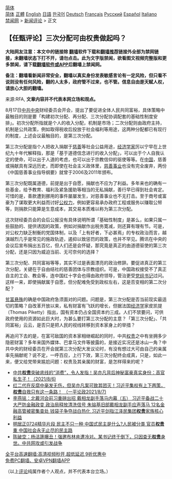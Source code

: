  <!-- 面包屑导航 --> <div class="breadcrumb"><!-- GTranslate: https://gtranslate.io/ -->  <div class="switcher notranslate">  <div class="selected">  <a href="#" onclick="return false;"> 简体</a>  </div>  <div class="option">  <a href="https://www.bannedbook.org" onclick="doGTranslate('zh-CN|zh-CN');jQuery('div.switcher div.selected a').html(jQuery(this).html());return false;" title="简体中文" class="nturl selected"> 简体</a>  <a href="https://www.bannedbook.org/zh-tw/" onclick="doGTranslate('zh-CN|zh-TW');jQuery('div.switcher div.selected a').html(jQuery(this).html());return false;" title="繁體中文" class="nturl"> 正體</a>  <a href="https://www.bannedbook.org/en/" onclick="doGTranslate('zh-CN|en');jQuery('div.switcher div.selected a').html(jQuery(this).html());return false;" title="English" class="nturl"> English</a>  <a href="https://www.bannedbook.org/ja/" onclick="doGTranslate('zh-CN|ja');jQuery('div.switcher div.selected a').html(jQuery(this).html());return false;" title="日本語" class="nturl"> 日語</a>  <a href="https://www.bannedbook.org/ko/" onclick="doGTranslate('zh-CN|ko');jQuery('div.switcher div.selected a').html(jQuery(this).html());return false;" title="한국어" class="nturl"> 한국어</a>  <a href="https://www.bannedbook.org/de/" onclick="doGTranslate('zh-CN|de');jQuery('div.switcher div.selected a').html(jQuery(this).html());return false;" title="Deutsch" class="nturl"> Deutsch</a>  <a href="https://www.bannedbook.org/fr/" onclick="doGTranslate('zh-CN|fr');jQuery('div.switcher div.selected a').html(jQuery(this).html());return false;" title="Français" class="nturl"> Français</a>  <a href="https://www.bannedbook.org/ru/" onclick="doGTranslate('zh-CN|ru');jQuery('div.switcher div.selected a').html(jQuery(this).html());return false;" title="Русский" class="nturl"> Русский</a>  <a href="https://www.bannedbook.org/es/" onclick="doGTranslate('zh-CN|es');jQuery('div.switcher div.selected a').html(jQuery(this).html());return false;" title="Español" class="nturl"> Español</a>  <a href="https://www.bannedbook.org/it/" onclick="doGTranslate('zh-CN|it');jQuery('div.switcher div.selected a').html(jQuery(this).html());return false;" title="Italiano" class="nturl"> Italiano</a>  </div>  </div>      <div class='breadcrumb-sub'><!-- Breadcrumb NavXT 6.3.0 --> <a href="https://www.bannedbook.org/" class="home">禁闻网</a> &gt; <a href="https://www.bannedbook.org/bnews/comments/" class="category">新闻评论</a> &gt; 正文</div></div><h2>【任甄评论】三次分配可由权贵做起吗？</h2> <p class="notice"><b>大陆网友注意：本文中的链接除 <a href="https://github.com/bannedbook/fanqiang" >翻墙</a>软件下载和<a href="https://github.com/killgcd/justmysocks/blob/master/README.md">翻墙推荐</a>链接外全部为禁网链接，未翻墙状态下打不开，请勿点击。此为文字版禁闻，欲看图文视频完整版和更多禁闻，请下载<a href="https://github.com/bannedbook/fanqiang">翻墙软件或APP</a>后翻墙上禁闻网。</p><p>备注：翻墙看新闻非常安全，翻墙以真实身份发表敏感言论有一定风险，但只看不说则没有任何风险，翻的人太多，政府管不过来，也不管。信息自由是天赋人权，请放心大胆的翻墙。</b></p>  <div class="entry"> <p>来源:RFA, <strong>文章内容并不代表本网立场和观点。</strong></p> <p>8月17日<a href="https://www.bannedbook.org/bnews/tag/%e4%b8%ad%e5%85%b1%e4%b8%ad%e5%a4%ae/" class="st_tag internal_tag" rel="tag" title="标签 中共中央 下的日志">中共中央</a>财经委员会开会，提出了要促进全体人民共同富裕，具体策略中最触目的则是要「构建初次分配、再分配、三次分配协调配套的基础性制度安排」。初次分配所指就是个人的收入分配，机制是市场；二次分配则由政府主持，机制是公共政策，例如取得税收后投放于社会福利等用途，这两种分配都已有现行的制度，上述会议最触目的，是第三次分配。</p>  <p>第三次分配是指个人把收入捐献于<a href="https://www.bannedbook.org/bnews/tag/%e6%85%88%e5%96%84/" class="st_tag internal_tag" rel="tag" title="标签 慈善 下的日志">慈善</a>等社会公益用途，<a href="https://www.bannedbook.org/bnews/tag/%E7%BB%8F%E6%B5%8E%E5%AD%A6%E5%AE%B6/" class="st_tag internal_tag" rel="tag" title="标签 经济学家 下的日志">经济学家</a>厉以宁早在上世纪九十年代解释指，那是「基于道德信念进行的收入分配」，可以出于个人自我认定的使命，可以出于人道的考虑，也可以出于宗教信仰的驱使等等。在<span class='wp_keywordlink_affiliate'><a href="https://www.bannedbook.org/" title="中国" target="_blank">中国</a></span>，慈善或捐献具有深远历史，而即使在社会主义政体里，<a href="https://www.bannedbook.org/bnews/tag/%E6%85%88%E5%96%84%E4%BA%8B%E4%B8%9A/" class="st_tag internal_tag" rel="tag" title="标签 慈善事业 下的日志">慈善事业</a>也没有完全废弃，两份《中国慈善事业指导纲要》就曾于2006及2011年颁布。</p> <p>第三次分配既属道德，前提是出于自愿，捐献也不应为了利益。多年来也的确有一些基金，给予教育、福利及紧急援助等相当的无私捐献，善行早已得到社会肯定。可惜的是，善款遭到挪用的事件屡屡发生，对慈善事业也不无打击。至于商号或富豪为了谋取更大利益而讨好<a href="https://www.bannedbook.org/bnews/tag/%E5%85%AC%E6%9D%83%E5%8A%9B/" class="st_tag internal_tag" rel="tag" title="标签 公权力 下的日志">公权力</a>，例如更容易承办政府工程或服务以赚取公帑等，则捐款只能算是生意成本，其交易本质难以称为第三次分配。</p>  <p>这次财经委员会的会后公报没有具体说明所谓「基础性制度」是甚么，如果只属一些鼓励的、提供诱因的政策，例如对捐献作出税务寛减，则还算有理有节。可是，对公权力缺乏制衡的党国体制，以及「上有好者，下必甚焉」的专权政治而言，越演越烈几乎是常见的施政轨迹，遏抑以致惩罚的政策，也并不罕见。腾讯在中央的会议后宣布捐出五百亿，但人们还是会怀疑，那究竟是真正的由道德驱使的第三次分配，还是只因为威迫当前、无可奈何的选择？</p> <p>第三次分配、共同富裕等等，其实不过是表面漂亮的政治修辞。要促进真正的第三次分配，关键在于自由结社的慈善团体与宗教组织。可是，中国政权接受不了真正自主的工会、教会等，连中国红十字会也得由政府领导，管治更受<a href="https://www.bannedbook.org/bnews/tag/%e5%85%9a%e7%bb%84%e4%b9%a6%e8%ae%b0/" class="st_tag internal_tag" rel="tag" title="标签 党组书记 下的日志">党组书记</a>过问。这样一来，即使捐献属于自愿，但分配难免受到政权左右，这是否变相的第二次分配？</p>  <p><a href="https://www.bannedbook.org/bnews/tag/%E8%B4%AB%E5%AF%8C%E6%82%AC%E6%AE%8A/" class="st_tag internal_tag" rel="tag" title="标签 贫富悬殊 下的日志">贫富悬殊</a>的确是中国政府急须面对的问题。问题是，第三次分配是否当前现实最适切的策略？自改革开放以来，私有财富有飞跃的增长，但据法国<a href="https://www.bannedbook.org/bnews/tag/%E7%BB%8F%E6%B5%8E%E5%AD%A6/" class="st_tag internal_tag" rel="tag" title="标签 经济学 下的日志">经济学</a>家皮凯提（Thomas Piketty）指出，国有资本仍占全国资本约三成。人们不禁要问，可供政府使用的资源如此巨大时，为甚么要打第三次分配的主意？「第三次分配」、「共同富裕」云云，是否只是把人民的视线转移到资本家身上的举措？</p> <p>再追问下去的是，在富可敌国的资本家相继崛起的同时，中共<a href="https://www.bannedbook.org/bnews/tag/%E6%9D%83%E8%B4%B5/" class="st_tag internal_tag" rel="tag" title="标签 权贵 下的日志">权贵</a>之中有坐拥多少隐密财富？多年来国外媒体、巴拿马文件等披露的，是接近实况还是冰山一角？中共中央的财经委员在开会就第三次分配大发议论时，有没有想过大可由自己的亲属率先捐献呢？说不定，一呼百应，上行下效，第三次分配终会成真，只是，如此一来，便又给党带来尴尬问题：权贵及其亲属的财富，是怎样得来的呢？</p>  <ul class='op-related-articles' title='相关阅读'> <li><a href='https://www.bannedbook.org/bnews/bannedvideo/20210806/1611173.html' target='_blank'>中共<b>权贵</b>突破底线的“消费”，令人发指！吴亦凡背后神秘富豪真实身份：高官私生子！（2021/8/6)</a></li> <li><a href='https://www.bannedbook.org/bnews/bannedvideo/20210808/1611172.html' target='_blank'>红二代在反腐中毫发无伤，但吴亦凡案可致其团灭！习近平集权有上下两策，<b>权贵</b>自救只有这一条路！ （一平论政2021/8/7)</a></li> <li><a href='https://www.bannedbook.org/bnews/comments/20210801/1598265.html' target='_blank'>李燕铭：北戴河会前习重磅出招 戴相龙副手落马内幕（五） 习近平备战二十大严防金融政变 政治局释放清洗信号 朱镕基旧部戴相龙副手应声落马 12名金融高管被密集查处 钱袋子争夺战白热化 习近平剑指江泽民集团<b>权贵</b>家族核心利益</a></li> <li><a href='https://www.bannedbook.org/bnews/bannedvideo/20210729/1596250.html' target='_blank'>明居正0724精华片段 民主不只一种 中国式民主是什么?人民被分类 官员<b>权贵</b>重 中国社会永无止尽的民主路</a></li> <li><a href='https://www.bannedbook.org/bnews/bannedvideo/20210721/1591464.html' target='_blank'>陈破空：杨洁篪曝丑！强邀布林肯遭冷对。某书记终于倒下，只因查无<b>权贵</b>身世。中共网攻或引发战争</a></li> </ul> <p class="texttj"> <a href="https://github.com/bannedbook/fanqiang/wiki/V2ray%E6%9C%BA%E5%9C%BA" target="_blank">全平台高速翻墙:高清视频秒开,超低延迟,9折优惠中</a><br/> <a href="https://github.com/bannedbook/fanqiang/wiki/%E7%A6%81%E9%97%BB%E7%BD%91%E5%AE%89%E5%8D%93%E7%BF%BB%E5%A2%99%E6%96%B0%E9%97%BBAPP" target="_blank">免费PC翻墙、安卓VPN翻墙APP</a></p><p>（以上<span class='wp_keywordlink_affiliate'><a href="https://www.bannedbook.org/bnews/comments/" title="新闻评论" target="_blank">评论</a></span>纯属作者个人观点，并不代表本台立场。）</p><a name='sharetosocial'></a>  <div style="margin-bottom:5px;padding-bottom:5px;clear:both"> <div id="archive-pix-1" class="banner-ads"> <!-- AuctionX Display platform tag START --> <div id="26318x728x90x621x_ADSLOT2" clicktrack="%%CLICK_URL_ESC%%"></div> <!-- AuctionX Display platform tag END --> </div> <div id="archive-pix-2" class="banner-ads"> <!-- AuctionX Display platform tag START --> <div id="26315x300x250x621x_ADSLOT2" clicktrack="%%CLICK_URL_ESC%%"></div> <!-- AuctionX Display platform tag END --> </div> </div>  <div id="archive-pix-1" class="banner-ads"> <!-- AuctionX Display platform tag START --> <div id="26318x728x90x621x_ADSLOT3" clicktrack="%%CLICK_URL_ESC%%"></div> <!-- AuctionX Display platform tag END --> </div> </div><!--END ENTRY--> 